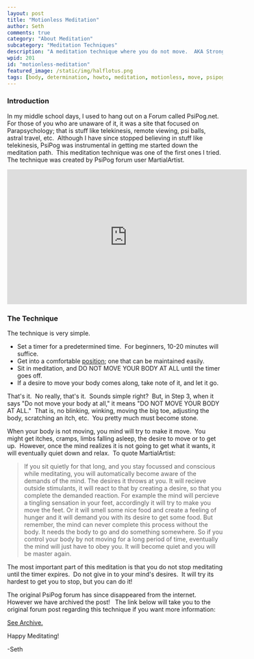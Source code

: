 ```yaml
---
layout: post
title: "Motionless Meditation"
author: Seth
comments: true
category: "About Meditation"
subcategory: "Meditation Techniques"
description: "A meditation technique where you do not move.  AKA Strong Determination Sitting."
wpid: 201
id: "motionless-meditation"
featured_image: /static/img/halflotus.png
tags: [body, determination, howto, meditation, motionless, move, psipog, sitting, strong, technique, video, YouTube]
---
```


### Introduction
In my middle school days, I used to hang out on a Forum called PsiPog.net.  For those of you who are unaware of it, it was a site that focused on Parapsychology; that is stuff like telekinesis, remote viewing, psi balls, astral travel, etc.  Although I have since stopped believing in stuff like telekinesis, PsiPog was instrumental in getting me started down the meditation path.  This meditation technique was one of the first ones I tried.  The technique was created by PsiPog forum user MartialArtist.

<!--more-->

<iframe width="560" height="315" src="https://www.youtube.com/embed/OjqTAKZW2VE" frameborder="0" allowfullscreen></iframe>

### The Technique

The technique is very simple.

* Set a timer for a predetermined time.  For beginners, 10-20 minutes will suffice.
* Get into a comfortable [position](/posts/about-meditation/meditation-postures); one that can be maintained easily.
* Sit in meditation, and DO NOT MOVE YOUR BODY AT ALL until the timer goes off.
* If a desire to move your body comes along, take note of it, and let it go.

That's it.  No really, that's it.  Sounds simple right?  But, in Step 3, when it says "Do not move your body at all," it means "DO NOT MOVE YOUR BODY AT ALL."  That is, no blinking, winking, moving the big toe, adjusting the body, scratching an itch, etc.  You pretty much must become stone.

When your body is not moving, you mind will try to make it move.  You might get itches, cramps, limbs falling asleep, the desire to move or to get up.  However, once the mind realizes it is not going to get what it wants, it will eventually quiet down and relax.  To quote MartialArtist:

> If you sit quietly for that long, and you stay focussed and conscious while meditating, you will automatically become aware of the demands of the mind. The desires it throws at you. It will recieve outside stimulants, it will react to that by creating a desire, so that you complete the demanded reaction. For example the mind will percieve a tingling sensation in your feet, accordingly it will try to make you move the feet. Or it will smell some nice food and create a feeling of hunger and it will demand you with its desire to get some food. But remember, the mind can never complete this process without the body. It needs the body to go and do something somewhere. So if you control your body by not moving for a long period of time, eventually the mind will just have to obey you. It will become quiet and you will be master again.

The most important part of this meditation is that you do not stop meditating until the timer expires.  Do not give in to your mind's desires.  It will try its hardest to get you to stop, but you can do it!

The original PsiPog forum has since disappeared from the internet.  However we have archived the post!   The link below will take you to the original forum post regarding this technique if you want more information:

[See Archive.](/static/psipog/forums/topic-2233.html)

Happy Meditating!

-Seth
